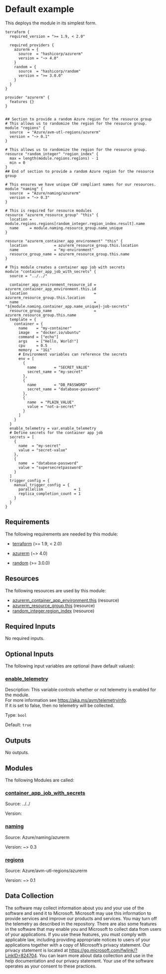 <!-- BEGIN_TF_DOCS -->
# Default example

This deploys the module in its simplest form.

```hcl
terraform {
  required_version = ">= 1.9, < 2.0"

  required_providers {
    azurerm = {
      source  = "hashicorp/azurerm"
      version = "~> 4.0"
    }
    random = {
      source  = "hashicorp/random"
      version = ">= 3.0.0"
    }
  }
}

provider "azurerm" {
  features {}
}


## Section to provide a random Azure region for the resource group
# This allows us to randomize the region for the resource group.
module "regions" {
  source  = "Azure/avm-utl-regions/azurerm"
  version = "~> 0.1"
}

# This allows us to randomize the region for the resource group.
resource "random_integer" "region_index" {
  max = length(module.regions.regions) - 1
  min = 0
}
## End of section to provide a random Azure region for the resource group

# This ensures we have unique CAF compliant names for our resources.
module "naming" {
  source  = "Azure/naming/azurerm"
  version = "~> 0.3"
}

# This is required for resource modules
resource "azurerm_resource_group" "this" {
  location = module.regions.regions[random_integer.region_index.result].name
  name     = module.naming.resource_group.name_unique
}

resource "azurerm_container_app_environment" "this" {
  location            = azurerm_resource_group.this.location
  name                = "my-environment"
  resource_group_name = azurerm_resource_group.this.name
}

# This module creates a container app job with secrets
module "container_app_job_with_secrets" {
  source = "../../"

  container_app_environment_resource_id = azurerm_container_app_environment.this.id
  location                              = azurerm_resource_group.this.location
  name                                  = "${module.naming.container_app.name_unique}-job-secrets"
  resource_group_name                   = azurerm_resource_group.this.name
  template = {
    container = {
      name    = "my-container"
      image   = "docker.io/ubuntu"
      command = ["echo"]
      args    = ["Hello, World!"]
      cpu     = 0.5
      memory  = "1Gi"
      # Environment variables can reference the secrets
      env = [
        {
          name        = "SECRET_VALUE"
          secret_name = "my-secret"
        },
        {
          name        = "DB_PASSWORD"
          secret_name = "database-password"
        },
        {
          name  = "PLAIN_VALUE"
          value = "not-a-secret"
        }
      ]
    }
  }
  enable_telemetry = var.enable_telemetry
  # Define secrets for the container app job
  secrets = [
    {
      name  = "my-secret"
      value = "secret-value"
    },
    {
      name  = "database-password"
      value = "supersecretpassword"
    }
  ]
  trigger_config = {
    manual_trigger_config = {
      parallelism              = 1
      replica_completion_count = 1
    }
  }
}
```

<!-- markdownlint-disable MD033 -->
## Requirements

The following requirements are needed by this module:

- <a name="requirement_terraform"></a> [terraform](#requirement\_terraform) (>= 1.9, < 2.0)

- <a name="requirement_azurerm"></a> [azurerm](#requirement\_azurerm) (~> 4.0)

- <a name="requirement_random"></a> [random](#requirement\_random) (>= 3.0.0)

## Resources

The following resources are used by this module:

- [azurerm_container_app_environment.this](https://registry.terraform.io/providers/hashicorp/azurerm/latest/docs/resources/container_app_environment) (resource)
- [azurerm_resource_group.this](https://registry.terraform.io/providers/hashicorp/azurerm/latest/docs/resources/resource_group) (resource)
- [random_integer.region_index](https://registry.terraform.io/providers/hashicorp/random/latest/docs/resources/integer) (resource)

<!-- markdownlint-disable MD013 -->
## Required Inputs

No required inputs.

## Optional Inputs

The following input variables are optional (have default values):

### <a name="input_enable_telemetry"></a> [enable\_telemetry](#input\_enable\_telemetry)

Description: This variable controls whether or not telemetry is enabled for the module.  
For more information see <https://aka.ms/avm/telemetryinfo>.  
If it is set to false, then no telemetry will be collected.

Type: `bool`

Default: `true`

## Outputs

No outputs.

## Modules

The following Modules are called:

### <a name="module_container_app_job_with_secrets"></a> [container\_app\_job\_with\_secrets](#module\_container\_app\_job\_with\_secrets)

Source: ../../

Version:

### <a name="module_naming"></a> [naming](#module\_naming)

Source: Azure/naming/azurerm

Version: ~> 0.3

### <a name="module_regions"></a> [regions](#module\_regions)

Source: Azure/avm-utl-regions/azurerm

Version: ~> 0.1

<!-- markdownlint-disable-next-line MD041 -->
## Data Collection

The software may collect information about you and your use of the software and send it to Microsoft. Microsoft may use this information to provide services and improve our products and services. You may turn off the telemetry as described in the repository. There are also some features in the software that may enable you and Microsoft to collect data from users of your applications. If you use these features, you must comply with applicable law, including providing appropriate notices to users of your applications together with a copy of Microsoft’s privacy statement. Our privacy statement is located at <https://go.microsoft.com/fwlink/?LinkID=824704>. You can learn more about data collection and use in the help documentation and our privacy statement. Your use of the software operates as your consent to these practices.
<!-- END_TF_DOCS -->